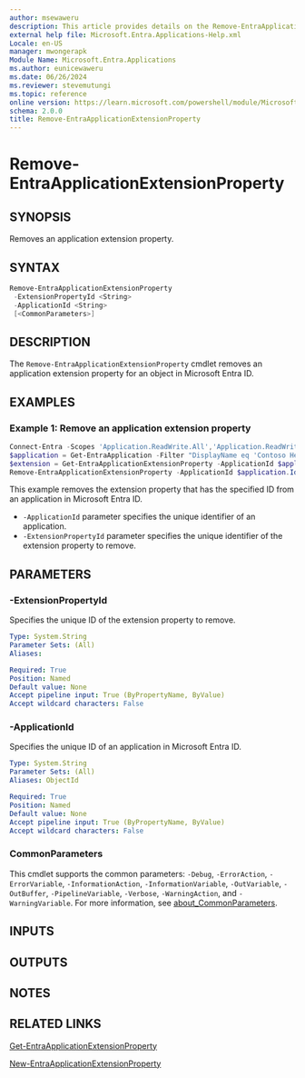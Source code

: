 ```yaml
---
author: msewaweru
description: This article provides details on the Remove-EntraApplicationExtensionProperty command.
external help file: Microsoft.Entra.Applications-Help.xml
Locale: en-US
manager: mwongerapk
Module Name: Microsoft.Entra.Applications
ms.author: eunicewaweru
ms.date: 06/26/2024
ms.reviewer: stevemutungi
ms.topic: reference
online version: https://learn.microsoft.com/powershell/module/Microsoft.Entra.Applications/Remove-EntraApplicationExtensionProperty
schema: 2.0.0
title: Remove-EntraApplicationExtensionProperty
---
```


# Remove-EntraApplicationExtensionProperty

## SYNOPSIS

Removes an application extension property.

## SYNTAX

```powershell
Remove-EntraApplicationExtensionProperty
 -ExtensionPropertyId <String>
 -ApplicationId <String>
 [<CommonParameters>]
```

## DESCRIPTION

The `Remove-EntraApplicationExtensionProperty` cmdlet removes an application extension property for an object in Microsoft Entra ID.

## EXAMPLES

### Example 1: Remove an application extension property

```powershell
Connect-Entra -Scopes 'Application.ReadWrite.All','Application.ReadWrite.OwnedBy'
$application = Get-EntraApplication -Filter "DisplayName eq 'Contoso Helpdesk Application'"
$extension = Get-EntraApplicationExtensionProperty -ApplicationId $application.Id | Where-Object {$_.Name -eq 'extension_3ed1a24748dd4e4cb91fc0ab09576ff0_NewAttribute'}
Remove-EntraApplicationExtensionProperty -ApplicationId $application.Id -ExtensionPropertyId $extension.Id
```

This example removes the extension property that has the specified ID from an application in Microsoft Entra ID.

- `-ApplicationId` parameter specifies the unique identifier of an application.
- `-ExtensionPropertyId` parameter specifies the  unique identifier of the extension property to remove.

## PARAMETERS

### -ExtensionPropertyId

Specifies the unique ID of the extension property to remove.

```yaml
Type: System.String
Parameter Sets: (All)
Aliases:

Required: True
Position: Named
Default value: None
Accept pipeline input: True (ByPropertyName, ByValue)
Accept wildcard characters: False
```

### -ApplicationId

Specifies the unique ID of an application in Microsoft Entra ID.

```yaml
Type: System.String
Parameter Sets: (All)
Aliases: ObjectId

Required: True
Position: Named
Default value: None
Accept pipeline input: True (ByPropertyName, ByValue)
Accept wildcard characters: False
```

### CommonParameters

This cmdlet supports the common parameters: `-Debug`, `-ErrorAction`, `-ErrorVariable`, `-InformationAction`, `-InformationVariable`, `-OutVariable`, `-OutBuffer`, `-PipelineVariable`, `-Verbose`, `-WarningAction`, and `-WarningVariable`. For more information, see [about_CommonParameters](https://go.microsoft.com/fwlink/?LinkID=113216).

## INPUTS

## OUTPUTS

## NOTES

## RELATED LINKS

[Get-EntraApplicationExtensionProperty](Get-EntraApplicationExtensionProperty.md)

[New-EntraApplicationExtensionProperty](New-EntraApplicationExtensionProperty.md)
